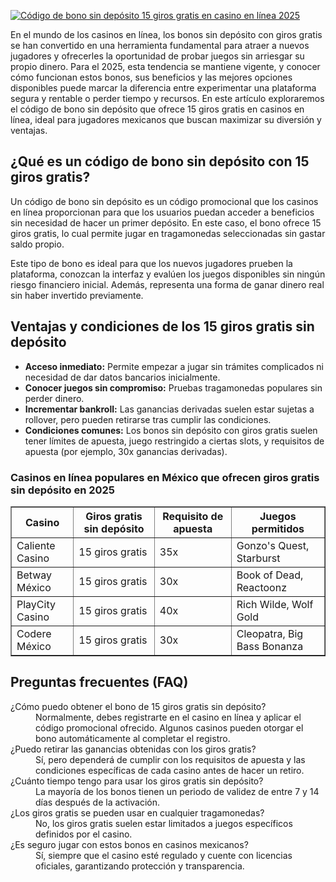 [![Código de bono sin depósito 15 giros gratis en casino en línea 2025](https://123-caf.pages.dev/gitsignup.png)](https://vrmoo.ru/Bt82HjjY)

<p>En el mundo de los casinos en línea, los bonos sin depósito con giros gratis se han convertido en una herramienta fundamental para atraer a nuevos jugadores y ofrecerles la oportunidad de probar juegos sin arriesgar su propio dinero. Para el 2025, esta tendencia se mantiene vigente, y conocer cómo funcionan estos bonos, sus beneficios y las mejores opciones disponibles puede marcar la diferencia entre experimentar una plataforma segura y rentable o perder tiempo y recursos. En este artículo exploraremos el código de bono sin depósito que ofrece 15 giros gratis en casinos en línea, ideal para jugadores mexicanos que buscan maximizar su diversión y ventajas.</p>  <h2>¿Qué es un código de bono sin depósito con 15 giros gratis?</h2> <p>Un código de bono sin depósito es un código promocional que los casinos en línea proporcionan para que los usuarios puedan acceder a beneficios sin necesidad de hacer un primer depósito. En este caso, el bono ofrece 15 giros gratis, lo cual permite jugar en tragamonedas seleccionadas sin gastar saldo propio.</p> <p>Este tipo de bono es ideal para que los nuevos jugadores prueben la plataforma, conozcan la interfaz y evalúen los juegos disponibles sin ningún riesgo financiero inicial. Además, representa una forma de ganar dinero real sin haber invertido previamente.</p>  <h2>Ventajas y condiciones de los 15 giros gratis sin depósito</h2> <ul>   <li><strong>Acceso inmediato:</strong> Permite empezar a jugar sin trámites complicados ni necesidad de dar datos bancarios inicialmente.</li>   <li><strong>Conocer juegos sin compromiso:</strong> Pruebas tragamonedas populares sin perder dinero.</li>   <li><strong>Incrementar bankroll:</strong> Las ganancias derivadas suelen estar sujetas a rollover, pero pueden retirarse tras cumplir las condiciones.</li>   <li><strong>Condiciones comunes:</strong> Los bonos sin depósito con giros gratis suelen tener límites de apuesta, juego restringido a ciertas slots, y requisitos de apuesta (por ejemplo, 30x ganancias derivadas).</li> </ul>  <h3>Casinos en línea populares en México que ofrecen giros gratis sin depósito en 2025</h3> <table border="1" cellpadding="8" cellspacing="0">   <thead>     <tr>       <th>Casino</th>       <th>Giros gratis sin depósito</th>       <th>Requisito de apuesta</th>       <th>Juegos permitidos</th>     </tr>   </thead>   <tbody>     <tr>       <td>Caliente Casino</td>       <td>15 giros gratis</td>       <td>35x</td>       <td>Gonzo's Quest, Starburst</td>     </tr>     <tr>       <td>Betway México</td>       <td>15 giros gratis</td>       <td>30x</td>       <td>Book of Dead, Reactoonz</td>     </tr>     <tr>       <td>PlayCity Casino</td>       <td>15 giros gratis</td>       <td>40x</td>       <td>Rich Wilde, Wolf Gold</td>     </tr>     <tr>       <td>Codere México</td>       <td>15 giros gratis</td>       <td>30x</td>       <td>Cleopatra, Big Bass Bonanza</td>     </tr>   </tbody> </table>  <h2>Preguntas frecuentes (FAQ)</h2> <dl>   <dt>¿Cómo puedo obtener el bono de 15 giros gratis sin depósito?</dt>   <dd>Normalmente, debes registrarte en el casino en línea y aplicar el código promocional ofrecido. Algunos casinos pueden otorgar el bono automáticamente al completar el registro.</dd>    <dt>¿Puedo retirar las ganancias obtenidas con los giros gratis?</dt>   <dd>Sí, pero dependerá de cumplir con los requisitos de apuesta y las condiciones específicas de cada casino antes de hacer un retiro.</dd>    <dt>¿Cuánto tiempo tengo para usar los giros gratis sin depósito?</dt>   <dd>La mayoría de los bonos tienen un periodo de validez de entre 7 y 14 días después de la activación.</dd>    <dt>¿Los giros gratis se pueden usar en cualquier tragamonedas?</dt>   <dd>No, los giros gratis suelen estar limitados a juegos específicos definidos por el casino.</dd>    <dt>¿Es seguro jugar con estos bonos en casinos mexicanos?</dt>   <dd>Sí, siempre que el casino esté regulado y cuente con licencias oficiales, garantizando protección y transparencia.</dd> </dl>